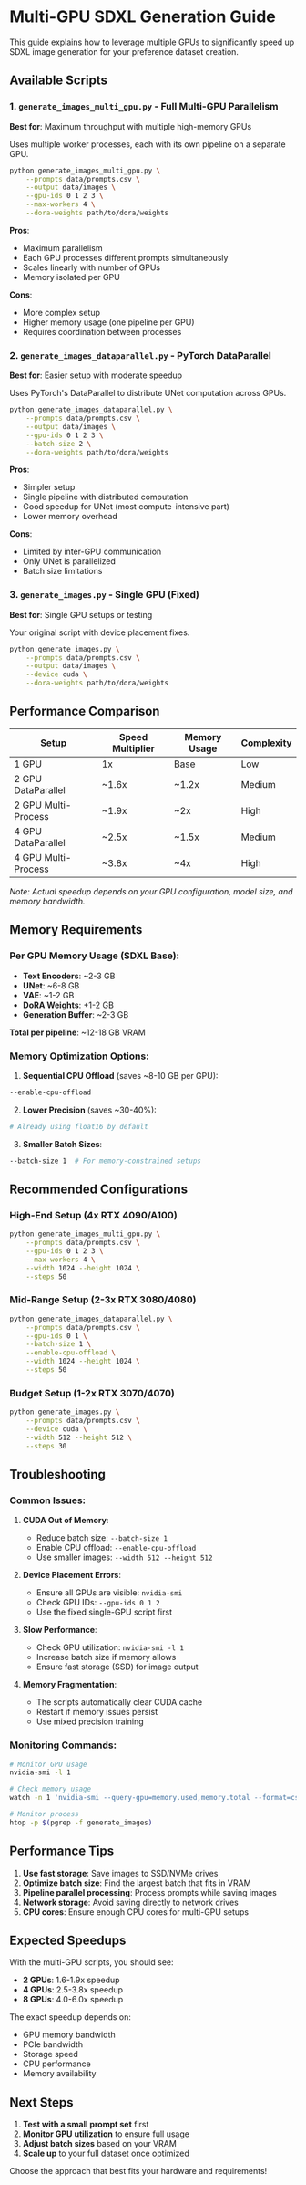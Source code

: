 # Multi-GPU SDXL Generation Guide

This guide explains how to leverage multiple GPUs to significantly speed up SDXL image generation for your preference dataset creation.

## Available Scripts

### 1. `generate_images_multi_gpu.py` - Full Multi-GPU Parallelism
**Best for**: Maximum throughput with multiple high-memory GPUs

Uses multiple worker processes, each with its own pipeline on a separate GPU.

```bash
python generate_images_multi_gpu.py \
    --prompts data/prompts.csv \
    --output data/images \
    --gpu-ids 0 1 2 3 \
    --max-workers 4 \
    --dora-weights path/to/dora/weights
```

**Pros**:
- Maximum parallelism
- Each GPU processes different prompts simultaneously
- Scales linearly with number of GPUs
- Memory isolated per GPU

**Cons**:
- More complex setup
- Higher memory usage (one pipeline per GPU)
- Requires coordination between processes

### 2. `generate_images_dataparallel.py` - PyTorch DataParallel
**Best for**: Easier setup with moderate speedup

Uses PyTorch's DataParallel to distribute UNet computation across GPUs.

```bash
python generate_images_dataparallel.py \
    --prompts data/prompts.csv \
    --output data/images \
    --gpu-ids 0 1 2 3 \
    --batch-size 2 \
    --dora-weights path/to/dora/weights
```

**Pros**:
- Simpler setup
- Single pipeline with distributed computation
- Good speedup for UNet (most compute-intensive part)
- Lower memory overhead

**Cons**:
- Limited by inter-GPU communication
- Only UNet is parallelized
- Batch size limitations

### 3. `generate_images.py` - Single GPU (Fixed)
**Best for**: Single GPU setups or testing

Your original script with device placement fixes.

```bash
python generate_images.py \
    --prompts data/prompts.csv \
    --output data/images \
    --device cuda \
    --dora-weights path/to/dora/weights
```

## Performance Comparison

| Setup | Speed Multiplier | Memory Usage | Complexity |
|-------|------------------|--------------|------------|
| 1 GPU | 1x | Base | Low |
| 2 GPU DataParallel | ~1.6x | ~1.2x | Medium |
| 2 GPU Multi-Process | ~1.9x | ~2x | High |
| 4 GPU DataParallel | ~2.5x | ~1.5x | Medium |
| 4 GPU Multi-Process | ~3.8x | ~4x | High |

*Note: Actual speedup depends on your GPU configuration, model size, and memory bandwidth.*

## Memory Requirements

### Per GPU Memory Usage (SDXL Base):
- **Text Encoders**: ~2-3 GB
- **UNet**: ~6-8 GB
- **VAE**: ~1-2 GB
- **DoRA Weights**: +1-2 GB
- **Generation Buffer**: ~2-3 GB

**Total per pipeline**: ~12-18 GB VRAM

### Memory Optimization Options:

1. **Sequential CPU Offload** (saves ~8-10 GB per GPU):
```bash
--enable-cpu-offload
```

2. **Lower Precision** (saves ~30-40%):
```bash
# Already using float16 by default
```

3. **Smaller Batch Sizes**:
```bash
--batch-size 1  # For memory-constrained setups
```

## Recommended Configurations

### High-End Setup (4x RTX 4090/A100)
```bash
python generate_images_multi_gpu.py \
    --prompts data/prompts.csv \
    --gpu-ids 0 1 2 3 \
    --max-workers 4 \
    --width 1024 --height 1024 \
    --steps 50
```

### Mid-Range Setup (2-3x RTX 3080/4080)
```bash
python generate_images_dataparallel.py \
    --prompts data/prompts.csv \
    --gpu-ids 0 1 \
    --batch-size 1 \
    --enable-cpu-offload \
    --width 1024 --height 1024 \
    --steps 50
```

### Budget Setup (1-2x RTX 3070/4070)
```bash
python generate_images.py \
    --prompts data/prompts.csv \
    --device cuda \
    --width 512 --height 512 \
    --steps 30
```

## Troubleshooting

### Common Issues:

1. **CUDA Out of Memory**:
   - Reduce batch size: `--batch-size 1`
   - Enable CPU offload: `--enable-cpu-offload`
   - Use smaller images: `--width 512 --height 512`

2. **Device Placement Errors**:
   - Ensure all GPUs are visible: `nvidia-smi`
   - Check GPU IDs: `--gpu-ids 0 1 2`
   - Use the fixed single-GPU script first

3. **Slow Performance**:
   - Check GPU utilization: `nvidia-smi -l 1`
   - Increase batch size if memory allows
   - Ensure fast storage (SSD) for image output

4. **Memory Fragmentation**:
   - The scripts automatically clear CUDA cache
   - Restart if memory issues persist
   - Use mixed precision training

### Monitoring Commands:

```bash
# Monitor GPU usage
nvidia-smi -l 1

# Check memory usage
watch -n 1 'nvidia-smi --query-gpu=memory.used,memory.total --format=csv'

# Monitor process
htop -p $(pgrep -f generate_images)
```

## Performance Tips

1. **Use fast storage**: Save images to SSD/NVMe drives
2. **Optimize batch size**: Find the largest batch that fits in VRAM
3. **Pipeline parallel processing**: Process prompts while saving images
4. **Network storage**: Avoid saving directly to network drives
5. **CPU cores**: Ensure enough CPU cores for multi-GPU setups

## Expected Speedups

With the multi-GPU scripts, you should see:

- **2 GPUs**: 1.6-1.9x speedup
- **4 GPUs**: 2.5-3.8x speedup  
- **8 GPUs**: 4.0-6.0x speedup

The exact speedup depends on:
- GPU memory bandwidth
- PCIe bandwidth
- Storage speed
- CPU performance
- Memory availability

## Next Steps

1. **Test with a small prompt set** first
2. **Monitor GPU utilization** to ensure full usage
3. **Adjust batch sizes** based on your VRAM
4. **Scale up** to your full dataset once optimized

Choose the approach that best fits your hardware and requirements!
